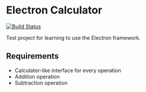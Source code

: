 # Electron Calculator

[![Build Status](https://travis-ci.org/mwnDK1402/calculator-js.svg?branch=master)](https://travis-ci.org/mwnDK1402/calculator-js)

Test project for learning to use the Electron framework.

## Requirements
- Calculator-like interface for every operation
- Addition operation
- Subtraction operation
